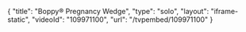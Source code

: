 {
    "title": "Boppy&reg; Pregnancy Wedge",
    "type": "solo",
    "layout": "iframe-static",
    "videoId": "109971100",
    "url": "\/tvpembed\/109971100"
}